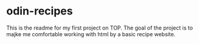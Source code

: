 # odin-recipes
This is the readme for my first project on TOP.
The goal of the project is to majke me comfortable working with html by a basic recipe website.
